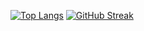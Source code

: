
[![Top Langs](https://github-readme-stats.vercel.app/api/top-langs/?username=GuilhermeProcopio&langs_count=8&theme=dark)](https://github.com/GuilhermeProcopio/github-readme-stats)
[![GitHub Streak](https://github-readme-streak-stats.herokuapp.com/?user=GuilhermeProcopio&theme=dark)](https://git.io/streak-stats)
